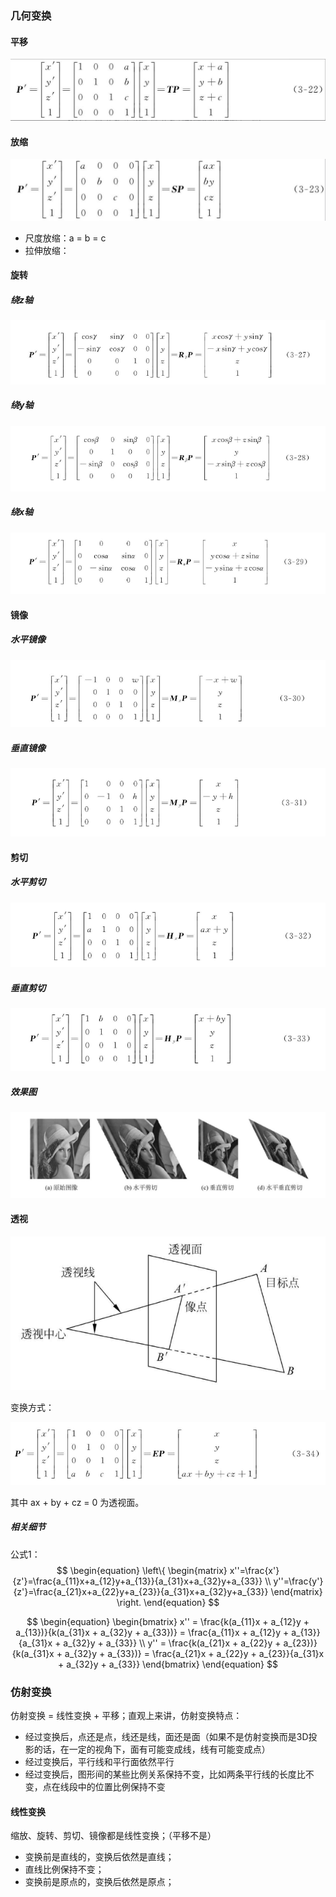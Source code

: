 ### &#x20;

### 几何变换

#### 平移

![1700210423000](./1700210423000.png)

#### 放缩

![1700210464889](./1700210464889.png)

- 尺度放缩：a = b = c
- 拉伸放缩：



#### 旋转

##### 绕z轴

![](./1700212614706.png)

##### 绕y轴

![1700212581350](./1700212581350.png)

##### 绕x轴

![1700212539757](./1700212539757.png)



#### 镜像

##### 水平镜像

![1700212773740](./1700212773740.png)

##### 垂直镜像

![1700212788408](./1700212788408.png)

#### 剪切

##### 水平剪切

![image-20231117193813277](./image-20231117193813277.png)

##### 垂直剪切

![image-20231117193836122](./image-20231117193836122.png)

##### 效果图

![image-20231117193906094](./image-20231117193906094.png)



#### 透视

![image-20231117194815183](./image-20231117194815183.png)

变换方式：

![image-20231117194856373](./image-20231117194856373.png)

其中 ax + by + cz = 0 为透视面。



##### 相关细节

公式1：
$$
\begin{equation}
\left\{
\begin{matrix}
x''=\frac{x'}{z'}=\frac{a_{11}x+a_{12}y+a_{13}}{a_{31}x+a_{32}y+a_{33}} \\
y''=\frac{y'}{z'}=\frac{a_{21}x+a_{22}y+a_{23}}{a_{31}x+a_{32}y+a_{33}}
\end{matrix}
\right.
\end{equation}
$$

$$
\begin{equation}
\begin{bmatrix}
x'' = \frac{k(a_{11}x + a_{12}y + a_{13})}{k(a_{31}x + a_{32}y + a_{33})} = \frac{a_{11}x + a_{12}y + a_{13}}{a_{31}x + a_{32}y + a_{33}} \\
y'' = \frac{k(a_{21}x + a_{22}y + a_{23})}{k(a_{31}x + a_{32}y + a_{33})} = \frac{a_{21}x + a_{22}y + a_{23}}{a_{31}x + a_{32}y + a_{33}}
\end{bmatrix}
\end{equation}
$$


### 仿射变换

仿射变换 = 线性变换 + 平移；直观上来讲，仿射变换特点：

- 经过变换后，点还是点，线还是线，面还是面（如果不是仿射变换而是3D投影的话，在一定的视角下，面有可能变成线，线有可能变成点）
- 经过变换后，平行线和平行面依然平行
- 经过变换后，图形间的某些比例关系保持不变，比如两条平行线的长度比不变，点在线段中的位置比例保持不变



#### 线性变换

缩放、旋转、剪切、镜像都是线性变换；（平移不是）

- 变换前是直线的，变换后依然是直线；
- 直线比例保持不变；
- 变换前是原点的，变换后依然是原点；





